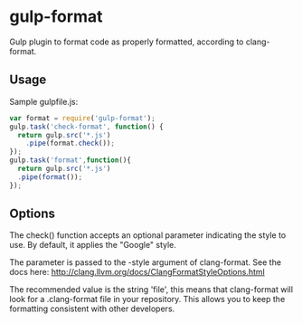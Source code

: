 # gulp-format
Gulp plugin to format code as properly formatted, according to clang-format.

## Usage

Sample gulpfile.js:

```js
var format = require('gulp-format');
gulp.task('check-format', function() {
  return gulp.src('*.js')
	.pipe(format.check());
});
gulp.task('format',function(){
  return gulp.src('*.js')
  .pipe(format());
});
```
## Options
The check() function accepts an optional parameter indicating the
style to use. By default, it applies the "Google" style.

The parameter is passed to the -style argument of clang-format. See the
docs here: http://clang.llvm.org/docs/ClangFormatStyleOptions.html

The recommended value is the string 'file', this means that clang-format will
look for a .clang-format file in your repository. This allows you to keep
the formatting consistent with other developers.
